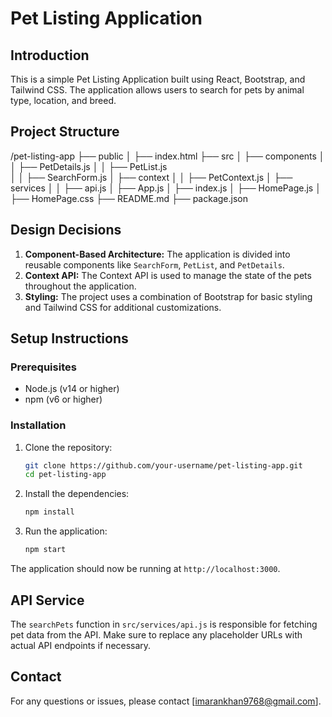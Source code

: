 # Pet Listing Application

## Introduction

This is a simple Pet Listing Application built using React, Bootstrap, and Tailwind CSS. The application allows users to search for pets by animal type, location, and breed.

## Project Structure

/pet-listing-app
├── public
│ ├── index.html
├── src
│ ├── components
│ │ ├── PetDetails.js
│ │ ├── PetList.js    
│ │ ├── SearchForm.js
│ ├── context
│ │ ├── PetContext.js
│ ├── services
│ │ ├── api.js
│ ├── App.js
│ ├── index.js
│ ├── HomePage.js
│ ├── HomePage.css
├── README.md
├── package.json



## Design Decisions

1. **Component-Based Architecture:** The application is divided into reusable components like `SearchForm`, `PetList`, and `PetDetails`.
2. **Context API:** The Context API is used to manage the state of the pets throughout the application.
3. **Styling:** The project uses a combination of Bootstrap for basic styling and Tailwind CSS for additional customizations.

## Setup Instructions

### Prerequisites

- Node.js (v14 or higher)
- npm (v6 or higher)

### Installation

1. Clone the repository:
    ```sh
    git clone https://github.com/your-username/pet-listing-app.git
    cd pet-listing-app
    ```

2. Install the dependencies:
    ```sh
    npm install
    ```

3. Run the application:
    ```sh
    npm start
    ```

The application should now be running at `http://localhost:3000`.

## API Service

The `searchPets` function in `src/services/api.js` is responsible for fetching pet data from the API. Make sure to replace any placeholder URLs with actual API endpoints if necessary.

## Contact

For any questions or issues, please contact [imarankhan9768@gmail.com].
